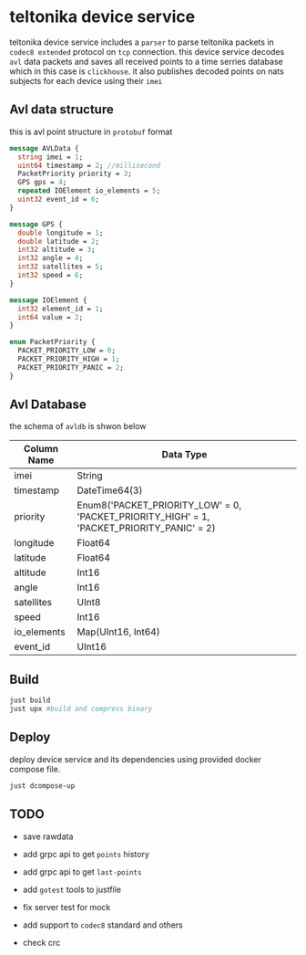 # teltonika device service
teltonika device service includes a `parser` to parse teltonika packets in `codec8 extended` protocol on `tcp` connection. this device service decodes `avl` data packets and saves all received points to a time serries database which in this case is `clickhouse`. it also publishes decoded points on nats subjects for each device using their `imei` 

## Avl data structure
this is avl point structure in `protobuf` format
```protobuf
message AVLData {
  string imei = 1;
  uint64 timestamp = 2; //millisecond
  PacketPriority priority = 3;
  GPS gps = 4;
  repeated IOElement io_elements = 5;
  uint32 event_id = 6;
}

message GPS {
  double longitude = 1;
  double latitude = 2;
  int32 altitude = 3;
  int32 angle = 4;
  int32 satellites = 5;
  int32 speed = 6;
}

message IOElement {
  int32 element_id = 1;
  int64 value = 2;
}

enum PacketPriority {
  PACKET_PRIORITY_LOW = 0;
  PACKET_PRIORITY_HIGH = 1;
  PACKET_PRIORITY_PANIC = 2;
}
```
## Avl Database
the schema of `avldb` is shwon below

| Column Name | Data Type                        |
|-------------|----------------------------------|
| imei        | String                           |
| timestamp   | DateTime64(3)                    |
| priority    | Enum8('PACKET_PRIORITY_LOW' = 0, 'PACKET_PRIORITY_HIGH' = 1, 'PACKET_PRIORITY_PANIC' = 2) |
| longitude   | Float64                          |
| latitude    | Float64                          |
| altitude    | Int16                            |
| angle       | Int16                            |
| satellites  | UInt8                            |
| speed       | Int16                            |
| io_elements | Map(UInt16, Int64)               |
| event_id    | UInt16                           |

## Build
```sh
just build
just upx #build and compress binary
```
## Deploy
deploy device service and its dependencies using provided docker compose file.
```sh
just dcompose-up
```
## TODO
+ save rawdata
- add grpc api to get `points` history
+ add grpc api to get `last-points`
- add `gotest` tools to justfile
+ fix server test for mock
- add support to `codec8` standard and others
+ check crc